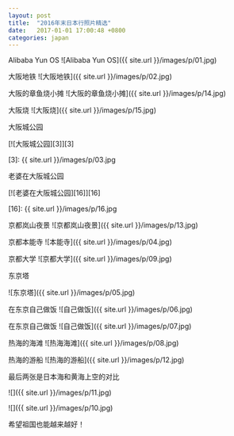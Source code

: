 ```yaml
---
layout: post
title:  "2016年末日本行照片精选"
date:   2017-01-01 17:00:48 +0800
categories: japan
---
```


Alibaba Yun OS
![Alibaba Yun OS]({{ site.url }}/images/p/01.jpg)

大阪地铁
![大阪地铁]({{ site.url }}/images/p/02.jpg)

大阪的章鱼烧小摊
![大阪的章鱼烧小摊]({{ site.url }}/images/p/14.jpg)

大阪烧
![大阪烧]({{ site.url }}/images/p/15.jpg)

大阪城公园

[![大阪城公园][3]][3]

[3]: {{ site.url }}/images/p/03.jpg

老婆在大阪城公园

[![老婆在大阪城公园][16]][16]

[16]: {{ site.url }}/images/p/16.jpg

京都岚山夜景
![京都岚山夜景]({{ site.url }}/images/p/13.jpg)

京都本能寺
![本能寺]({{ site.url }}/images/p/04.jpg)

京都大学
![京都大学]({{ site.url }}/images/p/09.jpg)

东京塔

![东京塔]({{ site.url }}/images/p/05.jpg)

在东京自己做饭
![自己做饭]({{ site.url }}/images/p/06.jpg)

在东京自己做饭
![自己做饭]({{ site.url }}/images/p/07.jpg)

热海的海滩
![热海海滩]({{ site.url }}/images/p/08.jpg)

热海的游船
![热海的游船]({{ site.url }}/images/p/12.jpg)

最后两张是日本海和黄海上空的对比

![]({{ site.url }}/images/p/11.jpg)

![]({{ site.url }}/images/p/10.jpg)

希望祖国也能越来越好！
